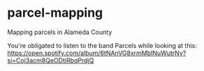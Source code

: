 # parcel-mapping

Mapping parcels in Alameda County

You're obligated to listen to the band Parcels while looking at this: https://open.spotify.com/album/6tNAnVG8xrmMbINuWutrNy?si=Coj3acm8QeODtiRbqPrdjQ